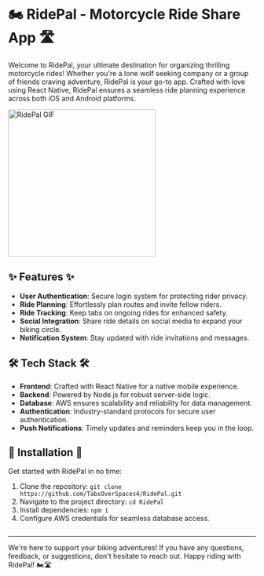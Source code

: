# 🏍️ RidePal - Motorcycle Ride Share App 🛣️

Welcome to RidePal, your ultimate destination for organizing thrilling motorcycle rides! Whether you're a lone wolf seeking company or a group of friends craving adventure, RidePal is your go-to app. Crafted with love using React Native, RidePal ensures a seamless ride planning experience across both iOS and Android platforms.

<div style="display:flex; flex-direction: row; justify-content: center; align-items: center;">

  <div style="flex: 1;">
  <img src="https://github.com/TabsOverSpaces4/RidePal/assets/78035291/a9527b2c-cca3-4832-b70b-81ee7a4556ad" alt="RidePal GIF" width="300"/>
  
  ## ✨ Features ✨
  
  - **User Authentication**: Secure login system for protecting rider privacy.
  - **Ride Planning**: Effortlessly plan routes and invite fellow riders.
  - **Ride Tracking**: Keep tabs on ongoing rides for enhanced safety.
  - **Social Integration**: Share ride details on social media to expand your biking circle.
  - **Notification System**: Stay updated with ride invitations and messages.
  
  ## 🛠️ Tech Stack 🛠️
  
  - **Frontend**: Crafted with React Native for a native mobile experience.
  - **Backend**: Powered by Node.js for robust server-side logic.
  - **Database**: AWS ensures scalability and reliability for data management.
  - **Authentication**: Industry-standard protocols for secure user authentication.
  - **Push Notifications**: Timely updates and reminders keep you in the loop.
  
  ## 🚀 Installation 🚀
  
  Get started with RidePal in no time:
  
  1. Clone the repository: `git clone https://github.com/TabsOverSpaces4/RidePal.git`
  2. Navigate to the project directory: `cd RidePal`
  3. Install dependencies: `npm i`
  4. Configure AWS credentials for seamless database access.
  
  </div>
  
</div>

---

We're here to support your biking adventures! If you have any questions, feedback, or suggestions, don't hesitate to reach out. Happy riding with RidePal! 🏍️🛣️
